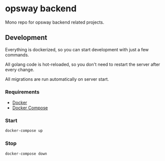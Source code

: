 # opsway backend

Mono repo for opsway backend related projects.

## Development

Everything is dockerized, so you can start development with just a few commands.

All golang code is hot-reloaded, so you don't need to restart the server after every change.

All migrations are run automatically on server start.

### Requirements

- [Docker](https://www.docker.com/)
- [Docker Compose](https://docs.docker.com/compose/)

### Start

```bash
docker-compose up
```

### Stop

```bash
docker-compose down
```